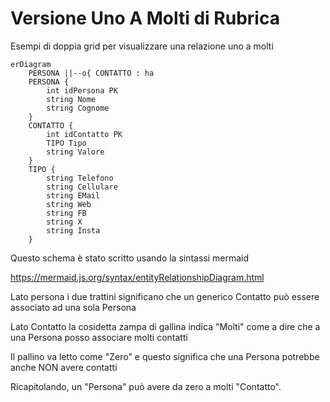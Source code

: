 # Versione Uno A Molti di Rubrica
Esempi di doppia grid per visualizzare una relazione uno a molti
```mermaid
erDiagram
    PERSONA ||--o{ CONTATTO : ha
    PERSONA {
        int idPersona PK
        string Nome
        string Cognome
    }
    CONTATTO {
        int idContatto PK
        TIPO Tipo
        string Valore
    }
    TIPO {
        string Telefono
        string Cellulare
        string EMail
        string Web
        string FB
        string X
        string Insta
    }
```

Questo schema è stato scritto usando la sintassi mermaid

https://mermaid.js.org/syntax/entityRelationshipDiagram.html

Lato persona i due trattini significano che un generico Contatto può essere associato ad una sola Persona

Lato Contatto la cosidetta zampa di gallina indica "Molti" come a dire che a una Persona posso associare molti contatti

Il pallino va letto come "Zero" e questo significa che una Persona potrebbe anche NON avere contatti

Ricapitolando, un "Persona" può avere da zero a molti "Contatto".
